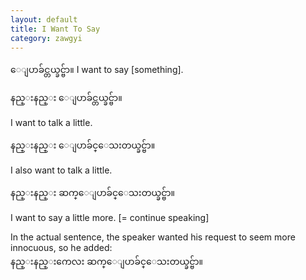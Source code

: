 ```yaml
---
layout: default
title: I Want To Say
category: zawgyi
---
```


<p><span class='zawgyi'>ေျပာခ်င္တယ္ခင္ဗ်ာ။</span> I want to say [something].</p>

<p class='my'><span class='zawgyi'>နည္းနည္း ေျပာခ်င္တယ္ခင္ဗ်ာ။</span></p>
<p class='hide-this'>I want to talk a little.</p>

<p class='my'><span class='zawgyi'>နည္းနည္း ေျပာခ်င္ေသးတယ္ခင္ဗ်ာ။</span></p>
<p class='hide-this'>I also want to talk a little.</p>

<p class='my'><span class='zawgyi'>နည္းနည္း ဆက္ေျပာခ်င္ေသးတယ္ခင္ဗ်ာ။</span></p>
<p class='hide-this'>I want to say a little more. [= continue speaking]</p>

<p>In the actual sentence, the speaker wanted his request to seem more innocuous, so he added:<br>
<span class='zawgyi'>နည္းနည္းကေလး ဆက္ေျပာခ်င္ေသးတယ္ခင္ဗ်ာ။</span></p>
